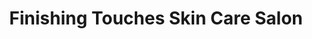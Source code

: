 ---
title: "Finishing Touches Skin Care Salon"
url: /savannah/finishing-touches-skin-care-salon/
shop: Kosmetik
---